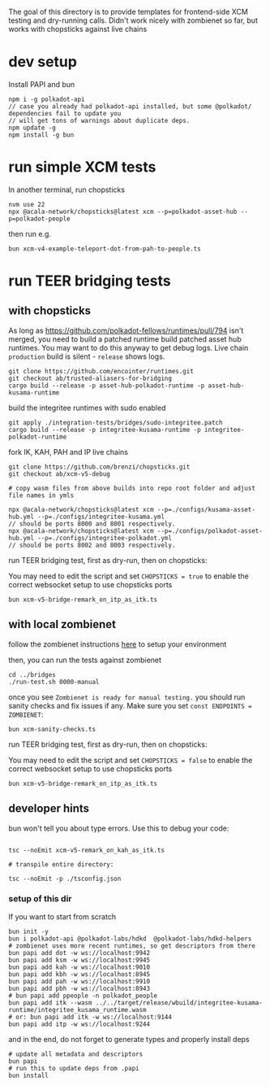 The goal of this directory is to provide templates for frontend-side XCM testing and dry-running calls.
Didn't work nicely with zombienet so far, but works with chopsticks against live chains

# dev setup

Install PAPI and bun

```
npm i -g polkadot-api
// case you already had polkadot-api installed, but some @polkadot/ dependencies fail to update you
// will get tons of warnings about duplicate deps. 
npm update -g
npm install -g bun
```

# run simple XCM tests

In another terminal, run chopsticks

```
nvm use 22
npx @acala-network/chopsticks@latest xcm --p=polkadot-asset-hub --p=polkadot-people
```

then run e.g.

```
bun xcm-v4-example-teleport-dot-from-pah-to-people.ts 
```

# run TEER bridging tests

## with chopsticks

As long as https://github.com/polkadot-fellows/runtimes/pull/794 isn't merged, you need to build a patched runtime
build patched asset hub runtimes. You may want to do this anyway to get debug logs. Live chain `production` build is
silent - `release` shows logs.

```
git clone https://github.com/encointer/runtimes.git
git checkout ab/trusted-aliasers-for-bridging
cargo build --release -p asset-hub-polkadot-runtime -p asset-hub-kusama-runtime
```

build the integritee runtimes with sudo enabled

```
git apply ./integration-tests/bridges/sudo-integritee.patch
cargo build --release -p integritee-kusama-runtime -p integritee-polkadot-runtime
```

fork IK, KAH, PAH and IP live chains

```
git clone https://github.com/brenzi/chopsticks.git
git checkout ab/xcm-v5-debug

# copy wasm files from above builds into repo root folder and adjust file names in ymls

npx @acala-network/chopsticks@latest xcm --p=./configs/kusama-asset-hub.yml --p=./configs/integritee-kusama.yml
// should be ports 8000 and 8001 respectively.
npx @acala-network/chopsticks@latest xcm --p=./configs/polkadot-asset-hub.yml --p=./configs/integritee-polkadot.yml
// should be ports 8002 and 8003 respectively.
```

run TEER bridging test, first as dry-run, then on chopsticks:

You may need to edit the script and set `CHOPSTICKS = true` to enable the correct websocket setup to use chopsticks
ports

```
bun xcm-v5-bridge-remark_on_itp_as_itk.ts
```

## with local zombienet

follow the zombienet instructions [here](../bridges/README.md) to setup your environment

then, you can run the tests against zombienet

```
cd ../bridges
./run-test.sh 0000-manual
```

once you see `Zombienet is ready for manual testing.` you should run sanity checks and fix issues if any. Make sure you
set `const ENDPOINTS = ZOMBIENET`:

```
bun xcm-sanity-checks.ts
```

run TEER bridging test, first as dry-run, then on chopsticks:

You may need to edit the script and set `CHOPSTICKS = false` to enable the correct websocket setup to use chopsticks
ports

```
bun xcm-v5-bridge-remark_on_itp_as_itk.ts
```

## developer hints

bun won't tell you about type errors. Use this to debug your code:

```

tsc --noEmit xcm-v5-remark_on_kah_as_itk.ts

# transpile entire directory:

tsc --noEmit -p ./tsconfig.json

```

### setup of this dir

If you want to start from scratch

```
bun init -y
bun i polkadot-api @polkadot-labs/hdkd  @polkadot-labs/hdkd-helpers
# zombienet uses more recent runtimes, so get descriptors from there
bun papi add dot -w ws://localhost:9942
bun papi add ksm -w ws://localhost:9945
bun papi add kah -w ws://localhost:9010
bun papi add kbh -w ws://localhost:8945
bun papi add pah -w ws://localhost:9910
bun papi add pbh -w ws://localhost:8943
# bun papi add ppeople -n polkadot_people
bun papi add itk --wasm ../../target/release/wbuild/integritee-kusama-runtime/integritee_kusama_runtime.wasm 
# or: bun papi add itk -w ws://localhost:9144
bun papi add itp -w ws://localhost:9244
```

and in the end, do not forget to generate types and properly install deps

```
# update all metadata and descriptors
bun papi
# run this to update deps from .papi
bun install
```
